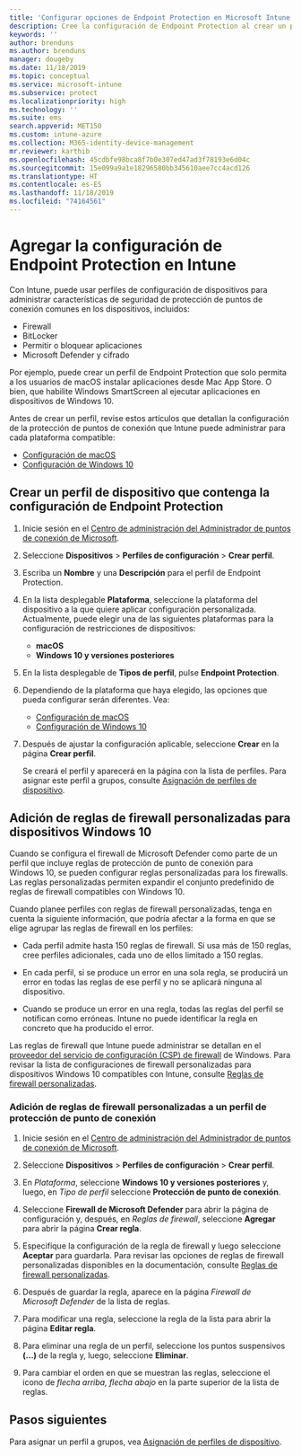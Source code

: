 ```yaml
---
title: 'Configurar opciones de Endpoint Protection en Microsoft Intune: Azure | Microsoft Docs'
description: Cree la configuración de Endpoint Protection al crear un perfil de dispositivo de macOS o Windows 10 en Microsoft Intune.
keywords: ''
author: brenduns
ms.author: brenduns
manager: dougeby
ms.date: 11/18/2019
ms.topic: conceptual
ms.service: microsoft-intune
ms.subservice: protect
ms.localizationpriority: high
ms.technology: ''
ms.suite: ems
search.appverid: MET150
ms.custom: intune-azure
ms.collection: M365-identity-device-management
mr.reviewer: karthib
ms.openlocfilehash: 45cdbfe98bca8f7b0e307ed47ad3f78193e6d04c
ms.sourcegitcommit: 15e099a9a1e18296580bb345610aee7cc4acd126
ms.translationtype: HT
ms.contentlocale: es-ES
ms.lasthandoff: 11/18/2019
ms.locfileid: "74164561"
---
```

# <a name="add-endpoint-protection-settings-in-intune"></a>Agregar la configuración de Endpoint Protection en Intune

Con Intune, puede usar perfiles de configuración de dispositivos para administrar características de seguridad de protección de puntos de conexión comunes en los dispositivos, incluidos:

- Firewall
- BitLocker
- Permitir o bloquear aplicaciones
- Microsoft Defender y cifrado

Por ejemplo, puede crear un perfil de Endpoint Protection que solo permita a los usuarios de macOS instalar aplicaciones desde Mac App Store. O bien, que habilite Windows SmartScreen al ejecutar aplicaciones en dispositivos de Windows 10.

Antes de crear un perfil, revise estos artículos que detallan la configuración de la protección de puntos de conexión que Intune puede administrar para cada plataforma compatible:

- [Configuración de macOS](endpoint-protection-macos.md)
- [Configuración de Windows 10](endpoint-protection-windows-10.md)

## <a name="create-a-device-profile-containing-endpoint-protection-settings"></a>Crear un perfil de dispositivo que contenga la configuración de Endpoint Protection

1. Inicie sesión en el [Centro de administración del Administrador de puntos de conexión de Microsoft](https://go.microsoft.com/fwlink/?linkid=2109431).

2. Seleccione **Dispositivos** > **Perfiles de configuración** > **Crear perfil**.

3. Escriba un **Nombre** y una **Descripción** para el perfil de Endpoint Protection.

4. En la lista desplegable **Plataforma**, seleccione la plataforma del dispositivo a la que quiere aplicar configuración personalizada. Actualmente, puede elegir una de las siguientes plataformas para la configuración de restricciones de dispositivos:

   - **macOS**
   - **Windows 10 y versiones posteriores**

5. En la lista desplegable de **Tipos de perfil**, pulse **Endpoint Protection**.

6. Dependiendo de la plataforma que haya elegido, las opciones que pueda configurar serán diferentes. Vea:

   - [Configuración de macOS](endpoint-protection-macos.md)
   - [Configuración de Windows 10](endpoint-protection-windows-10.md)

7. Después de ajustar la configuración aplicable, seleccione **Crear** en la página **Crear perfil**.

   Se creará el perfil y aparecerá en la página con la lista de perfiles. Para asignar este perfil a grupos, consulte [Asignación de perfiles de dispositivo](../configuration/device-profile-assign.md).

## <a name="add-custom-firewall-rules-for-windows-10-devices"></a>Adición de reglas de firewall personalizadas para dispositivos Windows 10

Cuando se configura el firewall de Microsoft Defender como parte de un perfil que incluye reglas de protección de punto de conexión para Windows 10, se pueden configurar reglas personalizadas para los firewalls. Las reglas personalizadas permiten expandir el conjunto predefinido de reglas de firewall compatibles con Windows 10.

Cuando planee perfiles con reglas de firewall personalizadas, tenga en cuenta la siguiente información, que podría afectar a la forma en que se elige agrupar las reglas de firewall en los perfiles:

- Cada perfil admite hasta 150 reglas de firewall. Si usa más de 150 reglas, cree perfiles adicionales, cada uno de ellos limitado a 150 reglas.

- En cada perfil, si se produce un error en una sola regla, se producirá un error en todas las reglas de ese perfil y no se aplicará ninguna al dispositivo.

- Cuando se produce un error en una regla, todas las reglas del perfil se notifican como erróneas. Intune no puede identificar la regla en concreto que ha producido el error.  

Las reglas de firewall que Intune puede administrar se detallan en el [proveedor del servicio de configuración (CSP) de firewall]( https://docs.microsoft.com/windows/client-management/mdm/firewall-csp) de Windows. Para revisar la lista de configuraciones de firewall personalizadas para dispositivos Windows 10 compatibles con Intune, consulte [Reglas de firewall personalizadas](endpoint-protection-windows-10.md#firewall-rules).

### <a name="to-add-custom-firewall-rules-to-an-endpoint-protection-profile"></a>Adición de reglas de firewall personalizadas a un perfil de protección de punto de conexión

1. Inicie sesión en el [Centro de administración del Administrador de puntos de conexión de Microsoft](https://go.microsoft.com/fwlink/?linkid=2109431).

2. Seleccione **Dispositivos** > **Perfiles de configuración** > **Crear perfil**.

3. En *Plataforma*, seleccione **Windows 10 y versiones posteriores** y, luego, en *Tipo de perfil* seleccione **Protección de punto de conexión**.

4. Seleccione **Firewall de Microsoft Defender** para abrir la página de configuración y, después, en *Reglas de firewall*, seleccione **Agregar** para abrir la página **Crear regla**.

5. Especifique la configuración de la regla de firewall y luego seleccione **Aceptar** para guardarla. Para revisar las opciones de reglas de firewall personalizadas disponibles en la documentación, consulte [Reglas de firewall personalizadas](endpoint-protection-windows-10.md#firewall-rules).

6. Después de guardar la regla, aparece en la página *Firewall de Microsoft Defender* de la lista de reglas.

7. Para modificar una regla, seleccione la regla de la lista para abrir la página **Editar regla**.

8. Para eliminar una regla de un perfil, seleccione los puntos suspensivos **(...)** de la regla y, luego, seleccione **Eliminar**.

9. Para cambiar el orden en que se muestran las reglas, seleccione el icono de *flecha arriba, flecha abajo* en la parte superior de la lista de reglas.

## <a name="next-steps"></a>Pasos siguientes

Para asignar un perfil a grupos, vea [Asignación de perfiles de dispositivo](../configuration/device-profile-assign.md).
